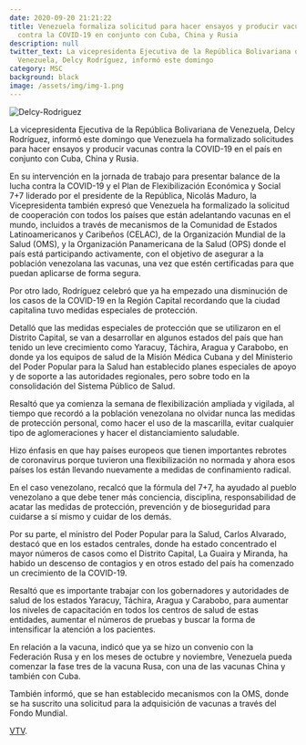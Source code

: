 ```yaml
---
date: 2020-09-20 21:21:22
title: Venezuela formaliza solicitud para hacer ensayos y producir vacunas
  contra la COVID-19 en conjunto con Cuba, China y Rusia
description: null
twitter_text: La vicepresidenta Ejecutiva de la República Bolivariana de
  Venezuela, Delcy Rodríguez, informó este domingo
category: MSC
background: black
image: /assets/img/img-1.png
---
```

![Delcy-Rodriguez](/assets/img/img-1.jpg)

La vicepresidenta Ejecutiva de la República Bolivariana de Venezuela, Delcy Rodríguez, informó este domingo que Venezuela ha formalizado solicitudes para hacer ensayos y producir vacunas contra la COVID-19 en el país en conjunto con Cuba, China y Rusia.

En su intervención en la jornada de trabajo para presentar balance de la lucha contra la COVID-19 y el Plan de Flexibilización Económica y Social 7+7 liderado por el presidente de la República, Nicolás Maduro, la Vicepresidenta también expresó que Venezuela ha formalizado la solicitud de cooperación con todos los países que están adelantando vacunas en el mundo, incluidos a través de mecanismos de la Comunidad de Estados Latinoamericanos y Caribeños (CELAC), de la Organización Mundial de la Salud (OMS), y la Organización Panamericana de la Salud  (OPS) donde el país está participando activamente, con el objetivo de asegurar a la población venezolana las vacunas, una vez que estén certificadas para que puedan aplicarse de forma segura.

Por otro lado, Rodríguez celebró que ya ha empezado una disminución de los casos de la COVID-19 en la Región Capital  recordando que la ciudad capitalina tuvo medidas especiales de protección.

Detalló que las medidas especiales de protección que se utilizaron en el Distrito Capital, se van a desarrollar en algunos estados del país que han tenido un leve crecimiento como Yaracuy, Táchira, Aragua y Carabobo, en donde ya los equipos de salud de la Misión Médica Cubana y del Ministerio del Poder Popular para la Salud han establecido planes especiales de apoyo y de soporte a las autoridades regionales, pero sobre todo en la consolidación del Sistema Público de Salud.

Resaltó que ya comienza la semana de flexibilización ampliada y vigilada, al tiempo que recordó a la población venezolana no olvidar nunca las medidas de protección personal, como hacer el uso de la mascarilla, evitar cualquier tipo de aglomeraciones y hacer el distanciamiento saludable.

Hizo énfasis en que hay países europeos que tienen  importantes rebrotes de coronavirus porque tuvieron una flexibilización no normada y ahora esos países los están llevando nuevamente a medidas de confinamiento radical.

En el caso venezolano, recalcó que la fórmula del 7+7, ha ayudado al pueblo venezolano a que debe tener más conciencia, disciplina, responsabilidad de acatar las medidas de protección, prevención y de bioseguridad para cuidarse a sí mismo y cuidar de los demás.

Por su parte, el ministro del Poder Popular para la Salud, Carlos Alvarado, destacó que en los estados centrales, donde ha estado concentrado el mayor números de casos como el Distrito Capital, La Guaira y Miranda, ha habido un descenso de contagios y en otros estado del país ha comenzado un crecimiento de la COVID-19.   

Resaltó que es importante trabajar con los gobernadores y autoridades de salud de los estados Yaracuy, Táchira, Aragua y Carabobo, para aumentar los niveles de capacitación en todos los centros de salud de estas entidades, aumentar el números de pruebas y buscar la forma de intensificar la atención a los pacientes.

En relación a la vacuna, indicó que ya se hizo un convenio con la Federación Rusa y en los meses de octubre y noviembre, Venezuela pueda comenzar la fase tres de la vacuna Rusa, con una de las vacunas China y también con Cuba.

También informó, que se han establecido mecanismos con la OMS, donde se ha suscrito una solicitud para la adquisición de vacunas a través del Fondo Mundial.  

[VTV](https://www.vtv.gob.ve/venezuela-ensayo-vacunas-covid-19-cuba-china-rusia/).